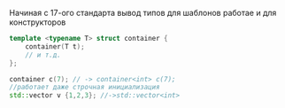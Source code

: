 Начиная с 17-ого стандарта вывод типов для шаблонов работае и для конструкторов
```cpp
template <typename T> struct container {
	container(T t);
	// и т.д.
};

container c(7); // -> container<int> c(7);
//работает даже строчная инициализация
std::vector v {1,2,3}; //->std::vector<int>
```